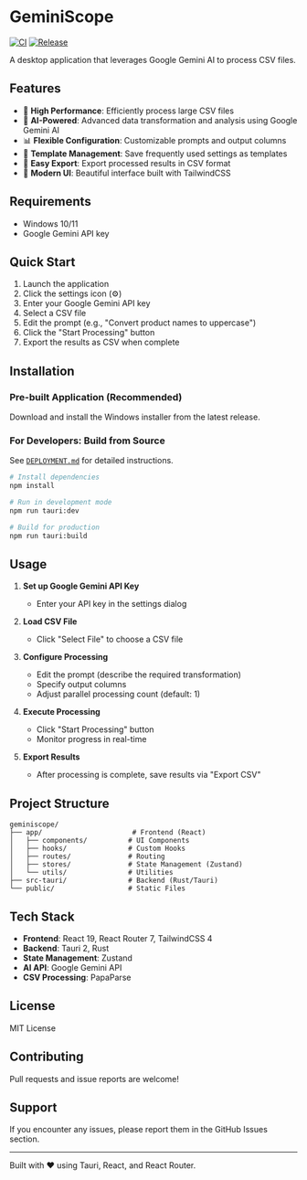 # GeminiScope

[![CI](https://github.com/takapi-s/geminiscope/actions/workflows/ci.yml/badge.svg)](https://github.com/takapi-s/geminiscope/actions/workflows/ci.yml)
[![Release](https://github.com/takapi-s/geminiscope/actions/workflows/release.yml/badge.svg)](https://github.com/takapi-s/geminiscope/actions/workflows/release.yml)

A desktop application that leverages Google Gemini AI to process CSV files.

## Features

- 🚀 **High Performance**: Efficiently process large CSV files
- 🤖 **AI-Powered**: Advanced data transformation and analysis using Google Gemini AI
- 📊 **Flexible Configuration**: Customizable prompts and output columns
- 📝 **Template Management**: Save frequently used settings as templates
- 💾 **Easy Export**: Export processed results in CSV format
- 🎨 **Modern UI**: Beautiful interface built with TailwindCSS

## Requirements

- Windows 10/11
- Google Gemini API key

## Quick Start

1. Launch the application
2. Click the settings icon (⚙️)
3. Enter your Google Gemini API key
4. Select a CSV file
5. Edit the prompt (e.g., "Convert product names to uppercase")
6. Click the "Start Processing" button
7. Export the results as CSV when complete

## Installation

### Pre-built Application (Recommended)

Download and install the Windows installer from the latest release.

### For Developers: Build from Source

See [`DEPLOYMENT.md`](./DEPLOYMENT.md) for detailed instructions.

```bash
# Install dependencies
npm install

# Run in development mode
npm run tauri:dev

# Build for production
npm run tauri:build
```

## Usage

1. **Set up Google Gemini API Key**
   - Enter your API key in the settings dialog

2. **Load CSV File**
   - Click "Select File" to choose a CSV file

3. **Configure Processing**
   - Edit the prompt (describe the required transformation)
   - Specify output columns
   - Adjust parallel processing count (default: 1)

4. **Execute Processing**
   - Click "Start Processing" button
   - Monitor progress in real-time

5. **Export Results**
   - After processing is complete, save results via "Export CSV"

## Project Structure

```
geminiscope/
├── app/                      # Frontend (React)
│   ├── components/          # UI Components
│   ├── hooks/               # Custom Hooks
│   ├── routes/              # Routing
│   ├── stores/              # State Management (Zustand)
│   └── utils/               # Utilities
├── src-tauri/               # Backend (Rust/Tauri)
└── public/                  # Static Files
```

## Tech Stack

- **Frontend**: React 19, React Router 7, TailwindCSS 4
- **Backend**: Tauri 2, Rust
- **State Management**: Zustand
- **AI API**: Google Gemini API
- **CSV Processing**: PapaParse

## License

MIT License

## Contributing

Pull requests and issue reports are welcome!

## Support

If you encounter any issues, please report them in the GitHub Issues section.

---

Built with ❤️ using Tauri, React, and React Router.
